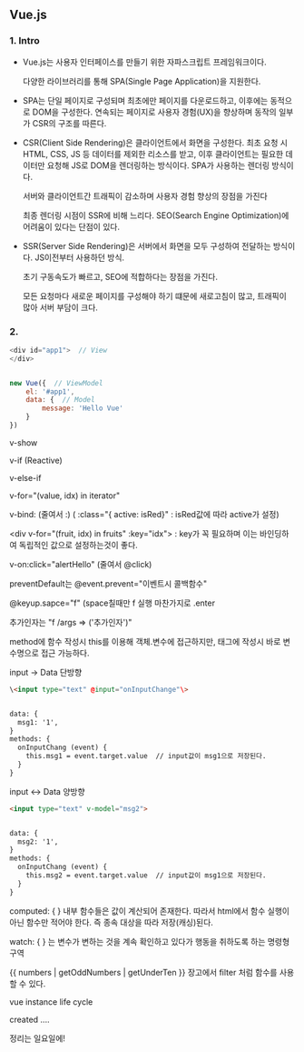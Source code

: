 ## Vue.js

### 1. Intro

- Vue.js는 사용자 인터페이스를 만들기 위한 자파스크립트 프레임워크이다.

  다양한 라이브러리를 통해 SPA(Single Page Application)을 지원한다.



- SPA는 단일 페이지로 구성되며 최초에만 페이지를 다운로드하고, 이후에는 동적으로 DOM을 구성한다. 연속되는 페이지로 사용자 경험(UX)을 향상하며 동작의 일부가 CSR의 구조를 따른다.



- CSR(Client Side Rendering)은 클라이언트에서 화면을 구성한다. 최초 요청 시 HTML, CSS, JS 등 데이터를 제외한 리소스를 받고, 이후 클라이언트는 필요한 데이터만 요청해 JS로 DOM을 렌더링하는 방식이다. SPA가 사용하는 렌더링 방식이다.

  서버와 클라이언트간 트래픽이 감소하며 사용자 경험 향상의 장점을 가진다

  최종 렌더링 시점이 SSR에 비해 느리다. SEO(Search Engine Optimization)에 어려움이 있다는 단점이 있다.

- SSR(Server Side Rendering)은 서버에서 화면을 모두 구성하여 전달하는 방식이다. JS이전부터 사용하던 방식.

  초기 구동속도가 빠르고, SEO에 적합하다는 장점을 가진다.

  모든 요청마다 새로운 페이지를 구성해야 하기 떄문에 새로고침이 많고, 트래픽이 많아 서버 부담이 크다.



### 2. 



```javascript
<div id="app1">  // View
</div>


new Vue({  // ViewModel
    el: '#app1',
    data: {  // Model
        message: 'Hello Vue'
    }
})
```





v-show

v-if (Reactive)

v-else-if

v-for="(value, idx) in iterator"

v-bind: (줄여서 :)  ( :class="{ active: isRed}" : isRed값에 따라 active가 설정)





\<div v-for="(fruit, idx) in fruits" :key="idx"\> : key가 꼭 필요하며 이는 바인딩하여 독립적인 값으로 설정하는것이 좋다.



v-on:click="alertHello" (줄여서 @click)

preventDefault는 @event.prevent="이벤트시 콜백함수"

@keyup.sapce="f" (space칠때만 f 실행 마찬가지로 .enter

추가인자는 "f /args => ('추가인자')"



method에 함수 작성시 this를 이용해 객체.변수에 접근하지만, 태그에 작성시 바로 변수명으로 접근 가능하다.



input -> Data 단방향

```html
\<input type="text" @input="onInputChange"\>


data: {
  msg1: '1',
}
methods: {
  onInputChang (event) {
    this.msg1 = event.target.value  // input값이 msg1으로 저장된다.
  }
}
```



input <-> Data 양방향

```html
<input type="text" v-model="msg2">


data: {
  msg2: '1',
}
methods: {
  onInputChang (event) {
    this.msg2 = event.target.value  // input값이 msg1으로 저장된다.
  }
}
```



computed: { } 내부 함수들은 값이 계산되어 존재한다. 따라서 html에서 함수 실행이 아닌 함수만 적어야 한다. 즉 종속 대상을 따라 저장(캐싱)된다.



watch: { } 는 변수가 변하는 것을 계속 확인하고 있다가 행동을 취하도록 하는 명령형 구역



{{ numbers | getOddNumbers | getUnderTen }} 장고에서 filter 처럼 함수를 사용할 수 있다.





vue instance life cycle



created ....





정리는 일요일에!
